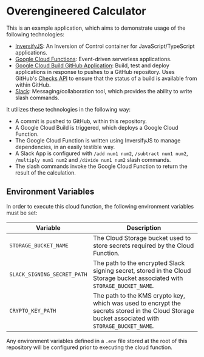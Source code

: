 # Overengineered Calculator

This is an example application, which aims to demonstrate usage of the following technologies:

- [InversifyJS](http://inversify.io/): An Inversion of Control container for JavaScript/TypeScript applications.
- [Google Cloud Functions](https://cloud.google.com/functions/): Event-driven serverless applications.
- [Google Cloud Build GitHub Application](https://github.com/marketplace/google-cloud-build): Build, test and deploy applications in response to pushes to a GitHub repository. Uses GitHub's [Checks API](https://developer.github.com/v3/checks/) to ensure that the status of a build is available from within GitHub.
- [Slack](https://api.slack.com/): Messaging/collaboration tool, which provides the ability to write slash commands.

It utilizes these technologies in the following way:

- A commit is pushed to GitHub, within this repository.
- A Google Cloud Build is triggered, which deploys a Google Cloud Function.
- The Google Cloud Function is written using InversifyJS to manage dependencies, in an easily testible way.
- A Slack App is configured with `/add num1 num2`, `/subtract num1 num2`, `/multiply num1 num2` and `/divide num1 num2` slash commands.
- The slash commands invoke the Google Cloud Function to return the result of the calculation.

## Environment Variables

In order to execute this cloud function, the following environment variables must be set:

| Variable                    | Description                                                                                                                                     |
| --------------------------- | ----------------------------------------------------------------------------------------------------------------------------------------------- |
| `STORAGE_BUCKET_NAME`       | The Cloud Storage bucket used to store secrets required by the Cloud Function.                                                                  |
| `SLACK_SIGNING_SECRET_PATH` | The path to the encrypted Slack signing secret, stored in the Cloud Storage bucket associated with `STORAGE_BUCKET_NAME`.                       |
| `CRYPTO_KEY_PATH`           | The path to the KMS crypto key, which was used to encrypt the secrets stored in the Cloud Storage bucket associated with `STORAGE_BUCKET_NAME`. |

Any environment variables defined in a `.env` file stored at the root of this repository will be configured prior to executing the cloud function.
